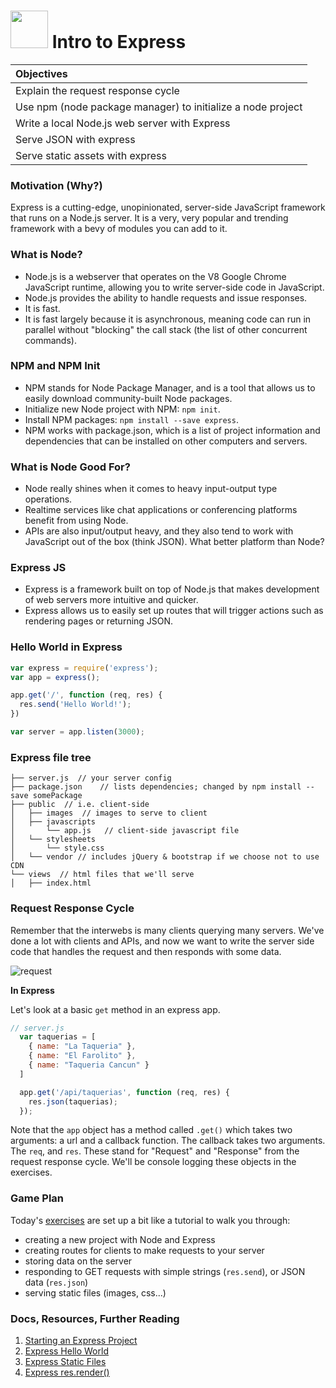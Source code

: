 # <img src="https://cloud.githubusercontent.com/assets/7833470/10423298/ea833a68-7079-11e5-84f8-0a925ab96893.png" width="60"> Intro to Express

| Objectives |
| :--- |
| Explain the request response cycle |
| Use npm (node package manager) to initialize a node project |
| Write a local Node.js web server with Express |
| Serve JSON with express |
| Serve static assets with express |

### Motivation (Why?)

Express is a cutting-edge, unopinionated, server-side JavaScript framework that runs on a Node.js server. It is a very, very popular and trending framework with a bevy of modules you can add to it.

### What is Node?
- Node.js is a webserver that operates on the V8 Google Chrome JavaScript runtime, allowing you to write server-side code in JavaScript.
- Node.js provides the ability to handle requests and issue responses.
- It is fast.
- It is fast largely because it is asynchronous, meaning code can run in parallel without "blocking" the call stack (the list of other concurrent commands).

### NPM and NPM Init
- NPM stands for Node Package Manager, and is a tool that allows us to easily download community-built Node packages.
- Initialize new Node project with NPM: `npm init`.
- Install NPM packages: `npm install --save express`.
- NPM works with package.json, which is a list of project information and dependencies that can be installed on other computers and servers.

### What is Node Good For?
- Node really shines when it comes to heavy input-output type operations.
- Realtime services like chat applications or conferencing platforms benefit from using Node.
- APIs are also input/output heavy, and they also tend to work with JavaScript out of the box (think JSON). What better platform than Node?

### Express JS
- Express is a framework built on top of Node.js that makes development of web servers more intuitive and quicker.
- Express allows us to easily set up routes that will trigger actions such as rendering pages or returning JSON.

### Hello World in Express

```javascript
var express = require('express');
var app = express();

app.get('/', function (req, res) {
  res.send('Hello World!');
})

var server = app.listen(3000);
```

### Express file tree

```
├── server.js  // your server config
├── package.json    // lists dependencies; changed by npm install --save somePackage
├── public  // i.e. client-side
│   ├── images  // images to serve to client
│   ├── javascripts
│       └── app.js   // client-side javascript file
│   └── stylesheets
│       └── style.css
│   └── vendor // includes jQuery & bootstrap if we choose not to use CDN
└── views  // html files that we'll serve
│   ├── index.html
```


### Request Response Cycle

Remember that the interwebs is many clients querying many servers. We've done a lot with clients and APIs, and now we want to write the server side code that handles the request and then responds with some data.

![request](http://i.imgur.com/YXgj8.png)

**In Express**

Let's look at a basic `get` method in an express app.

```js
// server.js
  var taquerias = [
    { name: "La Taqueria" },
    { name: "El Farolito" },
    { name: "Taqueria Cancun" }
  ]
```

```js
  app.get('/api/taquerias', function (req, res) {
    res.json(taquerias);
  });
```

Note that the `app` object has a method called `.get()` which takes two arguments: a url and a callback function. The callback takes two arguments. The `req`, and `res`. These stand for "Request" and "Response" from the request response cycle. We'll be console logging these objects in the exercises.

### Game Plan

Today's <a href="https://github.com/sf-wdi-25/express-intro" target="_blank">exercises</a> are set up a bit like a tutorial to walk you through:

  * creating a new project with Node and Express
  * creating routes for clients to make requests to your server
  * storing data on the server
  * responding to GET requests with simple strings (`res.send`), or JSON data (`res.json`)
  * serving static files (images, css...)


### Docs, Resources, Further Reading

1. <a href="http://expressjs.com/starter/installing.html" target="_blank">Starting an Express Project</a>
2. <a href="http://expressjs.com/starter/hello-world.html" target="_blank">Express Hello World</a>
3. <a href="http://expressjs.com/starter/static-files.html" target="_blank">Express Static Files</a>
4. <a href="http://expressjs.com/4x/api.html#res.render" target="_blank">Express res.render()</a>
